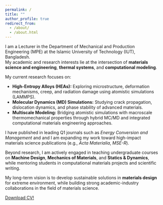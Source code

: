 ```yaml
---
permalink: /
title: ""
author_profile: true
redirect_from: 
  - /about/
  - /about.html
---
```

I am a Lecturer in the Department of Mechanical and Production Engineering (MPE) at the Islamic University of Technology (IUT), Bangladesh.  
My academic and research interests lie at the intersection of **materials science and engineering**, **thermal systems**, and **computational modeling**.

My current research focuses on:
- **High-Entropy Alloys (HEAs):** Exploring microstructure, deformation mechanisms, creep, and radiation damage using atomistic simulations (LAMMPS).  
- **Molecular Dynamics (MD) Simulations:** Studying crack propagation, dislocation dynamics, and phase stability of advanced materials.  
- **Multiscale Modeling:** Bridging atomistic simulations with macroscale thermomechanical properties through hybrid MC/MD and integrated computational materials engineering approaches.  

I have published in leading Q1 journals such as *Energy Conversion and Management* and and I am expanding my work toward high-impact materials science publications (e.g., *Acta Materialia*, *MSE-R*).

Beyond research, I am actively engaged in teaching undergraduate courses on **Machine Design**, **Mechanics of Materials**, and **Statics & Dynamics**, while mentoring students in computational materials projects and scientific writing.

My long-term vision is to develop sustainable solutions in **materials design** for extreme environment, while building strong academic-industry collaborations in the field of materials science.

[Download CV!][def]

[def]: /files/Sifat_Final.pdf